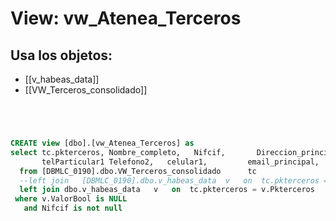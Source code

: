 # View: vw_Atenea_Terceros

## Usa los objetos:
- [[v_habeas_data]]
- [[VW_Terceros_consolidado]]

```sql




CREATE view [dbo].[vw_Atenea_Terceros] as
select tc.pkterceros, Nombre_completo,   Nifcif,       Direccion_principal,   telprincipal Telefono1,
       telParticular1 Telefono2,   celular1,         email_principal,       ciudadPrincipal
  from [DBMLC_0190].dbo.VW_Terceros_consolidado      tc
  --left join	[DBMLC_0190].dbo.v_habeas_data	v	on	tc.pkterceros = v.Pkterceros
  left join	dbo.v_habeas_data	v	on	tc.pkterceros = v.Pkterceros
 where v.ValorBool is NULL
   and Nifcif is not null

```
